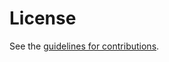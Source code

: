 # License

See the
[guidelines for contributions](https://github.com/benbucksch/sasl-passkey/blob/main/CONTRIBUTING.md).
